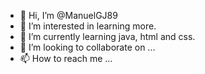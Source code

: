 - 👋 Hi, I’m @ManuelGJ89
- 👀 I’m interested in learning more.
- 🌱 I’m currently learning java, html and css.
- 💞️ I’m looking to collaborate on ...
- 📫 How to reach me ...

<!---
ManuelGJ89/ManuelGJ89 is a ✨ special ✨ repository because its `README.md` (this file) appears on your GitHub profile.
You can click the Preview link to take a look at your changes.
--->
